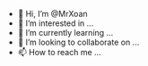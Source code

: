 - 👋 Hi, I’m @MrXoan
- 👀 I’m interested in ...
- 🌱 I’m currently learning ...
- 💞️ I’m looking to collaborate on ...
- 📫 How to reach me ...

<!---
MrXoan/MrXoan is a ✨ special ✨ repository because its `README.md` (this file) appears on your GitHub profile.
You can click the Preview link to take a look at your changes.
--->

